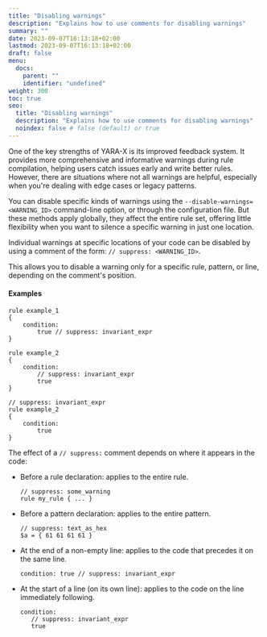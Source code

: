 ```yaml
---
title: "Disabling warnings"
description: "Explains how to use comments for disabling warnings"
summary: ""
date: 2023-09-07T16:13:18+02:00
lastmod: 2023-09-07T16:13:18+02:00
draft: false
menu:
  docs:
    parent: ""
    identifier: "undefined"
weight: 300
toc: true
seo:
  title: "Disabling warnings"
  description: "Explains how to use comments for disabling warnings"
  noindex: false # false (default) or true
---
```


One of the key strengths of YARA-X is its improved feedback system. It provides 
more comprehensive and informative warnings during rule compilation, helping 
users catch issues early and write better rules. However, there are situations 
where not all warnings are helpful, especially when you're dealing with edge 
cases or legacy patterns.

You can disable specific kinds of warnings using the `--disable-warnings=<WARNING_ID>` 
command-line option, or through the configuration file. But these methods apply
globally, they affect the entire rule set, offering little flexibility when you
want to silence a specific warning in just one location.

Individual warnings at specific locations of your code can be disabled by using 
a comment of the form: `// suppress: <WARNING_ID>`.

This allows you to disable a warning only for a specific rule, pattern, or line, 
depending on the comment's position.

#### Examples

```
rule example_1
{
    condition:
        true // suppress: invariant_expr
}

rule example_2
{
    condition:
        // suppress: invariant_expr
        true 
}

// suppress: invariant_expr
rule example_2
{
    condition:
        true 
}
```

The effect of a `// suppress:` comment depends on where it appears in the code:

* Before a rule declaration: applies to the entire rule.

  ```
  // suppress: some_warning
  rule my_rule { ... }
  ```

* Before a pattern declaration: applies to the entire pattern.

  ```
  // suppress: text_as_hex
  $a = { 61 61 61 61 }
  ```

* At the end of a non-empty line: applies to the code that precedes it on the same line.


  ```
  condition: true // suppress: invariant_expr
  ```

* At the start of a line (on its own line): applies to the code on the line immediately following.

  ```
  condition: 
     // suppress: invariant_expr
     true 
  ```